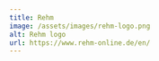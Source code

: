 ```yaml
---
title: Rehm
image: /assets/images/rehm-logo.png
alt: Rehm logo
url: https://www.rehm-online.de/en/
---
```


